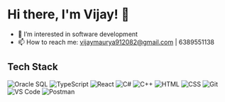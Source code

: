 # Hi there, I'm Vijay! 👋

- 👀 I’m interested in software development
- 📫 How to reach me: vijaymaurya912082@gmail.com | 6389551138

## Tech Stack

<!-- Insert tech stack logos here -->
![Oracle SQL](https://img.shields.io/badge/-Oracle%20SQL-red)
![TypeScript](https://img.shields.io/badge/-TypeScript-blue)
![React](https://img.shields.io/badge/-React-blue)
![C#](https://img.shields.io/badge/-C%23-green)
![C++](https://img.shields.io/badge/-C%2B%2B-purple)
![HTML](https://img.shields.io/badge/-HTML-orange)
![CSS](https://img.shields.io/badge/-CSS-blueviolet)
![Git](https://img.shields.io/badge/-Git-orange)
![VS Code](https://img.shields.io/badge/-VS%20Code-blueviolet)
![Postman](https://img.shields.io/badge/-Postman-lightgrey)



